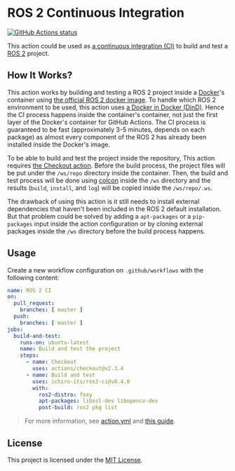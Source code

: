 # ROS 2 Continuous Integration

<a href="https://github.com/ichiro-its/ros2-ci/actions"><img alt="GitHub Actions status" src="https://github.com/ichiro-its/ros2-ci/actions/workflows/test-ros2-ci.yml/badge.svg"></a>

This action could be used as [a continuous integration (CI)](https://en.wikipedia.org/wiki/Continuous_integration) to build and test a [ROS 2](https://docs.ros.org/en/foxy/) project.

## How It Works?

This action works by building and testing a ROS 2 project inside a [Docker](https://www.docker.com/)'s container using [the official ROS 2 docker image](https://hub.docker.com/_/ros).
To handle which ROS 2 environment to be used, this action uses [a Docker in Docker (DinD)](https://hub.docker.com/_/docker).
Hence the CI process happens inside the container's container, not just the first layer of the Docker's container for GitHub Actions.
The CI process is guaranteed to be fast (approximately 3-5 minutes, depends on each package) as almost every component of the ROS 2 has already been installed inside the Docker's image.

To be able to build and test the project inside the repository, This action requires [the Checkout action](https://github.com/marketplace/actions/checkout).
Before the build process, the project files will be put under the `/ws/repo` directory inside the container.
Then, the build and test process will be done using [colcon](https://colcon.readthedocs.io/en/released/index.html) inside the `/ws` directory and the results (`build`, `install`, and `log`) will be copied inside the `/ws/repo/.ws`.

The drawback of using this action is it still needs to install external dependencies that haven't been included in the ROS 2 default installation.
But that problem could be solved by adding a `apt-packages` or a `pip-packages` input inside the action configuration or by cloning external packages inside the `/ws` directory before the build process happens.

## Usage

Create a new workflow configuration on `.github/workflows` with the following content:
```yaml
name: ROS 2 CI
on:
  pull_request:
    branches: [ master ]
  push:
    branches: [ master ]
jobs:
  build-and-test:
    runs-on: ubuntu-latest
    name: Build and test the project
    steps:
      - name: Checkout
        uses: actions/checkout@v2.3.4
      - name: Build and test
        uses: ichiro-its/ros2-ci@v0.4.0
        with:
          ros2-distro: foxy
          apt-packages: libssl-dev libopencv-dev
          post-build: ros2 pkg list
```
> For more information, see [action.yml](./action.yml) and [this guide](https://docs.github.com/en/actions/learn-github-actions/introduction-to-github-actions).

## License

This project is licensed under the [MIT License](./LICENSE).
